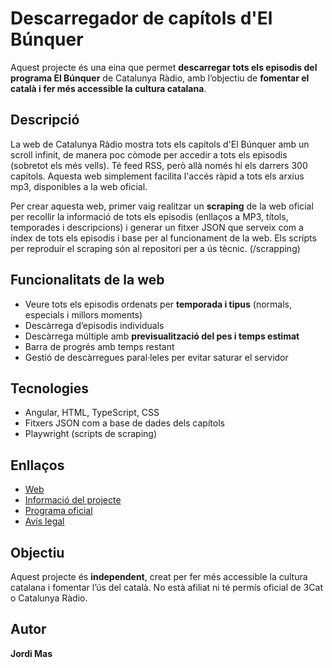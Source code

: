 # Descarregador de capítols d'El Búnquer

Aquest projecte és una eina que permet **descarregar tots els episodis del programa El Búnquer** de Catalunya Ràdio, amb l’objectiu de **fomentar el català i fer més accessible la cultura catalana**.

## Descripció

La web de Catalunya Ràdio mostra tots els capítols d'El Búnquer amb un scroll infinit, de manera poc còmode per accedir a tots els episodis (sobretot els més vells). Té feed RSS, però allà només hi els darrers 300 capítols. Aquesta web simplement facilita l'accés ràpid a tots els arxius mp3, disponibles a la web oficial.

Per crear aquesta web, primer vaig realitzar un **scraping** de la web oficial per recollir la informació de tots els episodis (enllaços a MP3, títols, temporades i descripcions) i generar un fitxer JSON que serveix com a índex de tots els episodis i base per al funcionament de la web. Els scripts per reproduir el scraping són al repositori per a ús tècnic. (/scrapping)

## Funcionalitats de la web

- Veure tots els episodis ordenats per **temporada i tipus** (normals, especials i millors moments)  
- Descàrrega d’episodis individuals  
- Descàrrega múltiple amb **previsualització del pes i temps estimat**  
- Barra de progrés amb temps restant  
- Gestió de descàrregues paral·leles per evitar saturar el servidor  

## Tecnologies

- Angular, HTML, TypeScript, CSS  
- Fitxers JSON com a base de dades dels capítols  
- Playwright (scripts de scraping)  

## Enllaços

- [Web](https://jordimas96.github.io/bunquer-descarregador/)  
- [Informació del projecte](https://jordimas96.github.io/bunquer/)
- [Programa oficial](https://www.3cat.cat/3cat/el-bunquer/)  
- [Avís legal](https://jordimas96.github.io/bunquer-descarregador/AVIS-LEGAL)

## Objectiu

Aquest projecte és **independent**, creat per fer més accessible la cultura catalana i fomentar l’ús del català. No està afiliat ni té permís oficial de 3Cat o Catalunya Ràdio.  

## Autor

**Jordi Mas**
